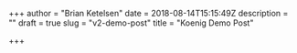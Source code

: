 +++
author = "Brian Ketelsen"
date = 2018-08-14T15:15:49Z
description = ""
draft = true
slug = "v2-demo-post"
title = "Koenig Demo Post"

+++

